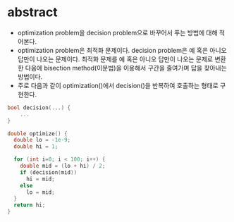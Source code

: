 # abstract

- optimization problem을 decision problem으로 바꾸어서 푸는 방법에
  대해 적어본다.
- optimization problem은 최적화 문제이다. decision problem은 예 혹은
  아니오 답만이 나오는 문제이다. 최적화 문제를 예 혹은 아니오 답만이
  나오는 문제로 변환한 다음에 bisection method(이분법)을 이용해서
  구간을 줄여가며 답을 찾아내는 방법이다.
- 주로 다음과 같이 optimization()에서 decision()을 반복하여 호출하는
  형태로 구현한다.

```cpp
bool decision(...) {
    ...
}

double optimize() {
  double lo = -1e-9;
  double hi = 1;

  for (int i=0; i < 100; i++) {
    double mid = (lo + hi) / 2;
    if (decision(mid))
      hi = mid;
    else
      lo = mid;
  }
  return hi;
}
```
